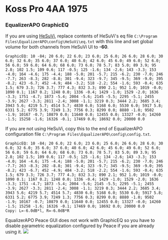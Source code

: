 # Koss Pro 4AA 1975
### EqualizerAPO GraphicEQ
If you are using [HeSuVi](https://sourceforge.net/projects/hesuvi/), replace contents of HeSuVi's eq file `C:\Program Files\EqualizerAPO\config\HeSuVi\eq.txt` with this line and set global volume for both channels from HeSuVi UI to **-60**.
```
GraphicEQ: 10 -84; 20 6.0; 22 6.0; 23 6.0; 25 6.0; 26 6.0; 28 6.0; 30 6.0; 32 6.0; 35 6.0; 37 6.0; 40 6.0; 42 6.0; 45 6.0; 49 6.0; 52 6.0; 56 6.0; 59 6.0; 64 6.0; 68 6.0; 73 6.0; 78 5.7; 83 5.0; 89 3.9; 95 2.8; 102 1.5; 109 0.6; 117 -0.5; 125 -1.6; 134 -2.6; 143 -3.3; 153 -4.0; 164 -4.6; 175 -4.4; 188 -5.0; 201 -5.7; 215 -6.2; 230 -7.0; 246 -7.7; 263 -8.3; 282 -8.8; 301 -9.4; 323 -9.7; 345 -9.5; 369 -9.0; 395 -8.2; 423 -6.7; 452 -4.9; 484 -3.2; 518 -2.2; 554 -1.6; 593 -0.4; 635 1.5; 679 3.3; 726 3.7; 777 4.3; 832 3.3; 890 2.1; 952 1.0; 1019 -0.0; 1090 0.1; 1167 0.2; 1248 0.0; 1336 -0.4; 1429 -1.0; 1529 -2.0; 1636 -3.3; 1751 -4.7; 1873 -5.4; 2004 -5.6; 2145 -5.5; 2295 -5.1; 2455 -3.9; 2627 -3.3; 2811 -2.4; 3008 -1.1; 3219 0.3; 3444 2.2; 3685 3.4; 3943 5.6; 4219 5.7; 4514 5.7; 4830 6.0; 5168 6.0; 5530 6.0; 5917 5.8; 6331 5.2; 6775 3.9; 7249 1.3; 7756 0.3; 8299 0.0; 8880 -1.0; 9502 -1.9; 10167 -0.7; 10879 0.0; 11640 0.0; 12455 0.0; 13327 -0.0; 14260 -1.5; 15258 -1.6; 16326 -0.1; 17469 0.0; 18692 0.0; 20000 0.0
```
If you are not using HeSuVi, copy this to the end of EqualizerAPO configuration file `C:\Program Files\EqualizerAPO\config\config.txt`.
```
GraphicEQ: 10 -84; 20 6.0; 22 6.0; 23 6.0; 25 6.0; 26 6.0; 28 6.0; 30 6.0; 32 6.0; 35 6.0; 37 6.0; 40 6.0; 42 6.0; 45 6.0; 49 6.0; 52 6.0; 56 6.0; 59 6.0; 64 6.0; 68 6.0; 73 6.0; 78 5.7; 83 5.0; 89 3.9; 95 2.8; 102 1.5; 109 0.6; 117 -0.5; 125 -1.6; 134 -2.6; 143 -3.3; 153 -4.0; 164 -4.6; 175 -4.4; 188 -5.0; 201 -5.7; 215 -6.2; 230 -7.0; 246 -7.7; 263 -8.3; 282 -8.8; 301 -9.4; 323 -9.7; 345 -9.5; 369 -9.0; 395 -8.2; 423 -6.7; 452 -4.9; 484 -3.2; 518 -2.2; 554 -1.6; 593 -0.4; 635 1.5; 679 3.3; 726 3.7; 777 4.3; 832 3.3; 890 2.1; 952 1.0; 1019 -0.0; 1090 0.1; 1167 0.2; 1248 0.0; 1336 -0.4; 1429 -1.0; 1529 -2.0; 1636 -3.3; 1751 -4.7; 1873 -5.4; 2004 -5.6; 2145 -5.5; 2295 -5.1; 2455 -3.9; 2627 -3.3; 2811 -2.4; 3008 -1.1; 3219 0.3; 3444 2.2; 3685 3.4; 3943 5.6; 4219 5.7; 4514 5.7; 4830 6.0; 5168 6.0; 5530 6.0; 5917 5.8; 6331 5.2; 6775 3.9; 7249 1.3; 7756 0.3; 8299 0.0; 8880 -1.0; 9502 -1.9; 10167 -0.7; 10879 0.0; 11640 0.0; 12455 0.0; 13327 -0.0; 14260 -1.5; 15258 -1.6; 16326 -0.1; 17469 0.0; 18692 0.0; 20000 0.0
Copy: L=-6.0dB*l, R=-6.0dB*R
```
EqualizerAPO Peace GUI does not work with GraphicEQ so you have to disable parametric equalization configured by Peace if you are already using it.
![](https://raw.githubusercontent.com/jaakkopasanen/AutoEq/master/results/Sonoma%20Model%20One/innerfidelity/onear/Koss%20Pro%204AA%201975/Koss%20Pro%204AA%201975.png)
